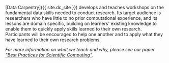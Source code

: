 [Data Carpentry]({{ site.dc_site }}) develops and teaches workshops on the fundamental data skills needed to conduct
research. Its target audience is researchers who have little to no prior computational experience, 
and its lessons are domain specific, building on learners' existing knowledge to enable them to quickly 
apply skills learned to their own research. Participants will be encouraged to help one another
and to apply what they have learned to their own research problems.

*For more information on what we teach and why, please see our paper 
["Best Practices for Scientific Computing"](http://journals.plos.org/plosbiology/article?id=10.1371/journal.pbio.1001745).*

